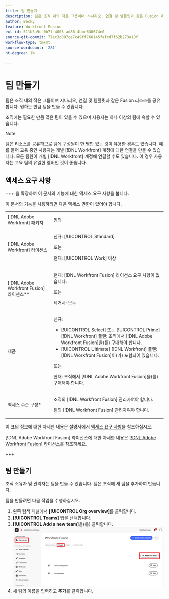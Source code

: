 ```yaml
---
title: 팀 만들기
description: 팀은 조직 내의 작은 그룹이며 시나리오, 연결 및 템플릿과 같은 Fusion 리소스를 공유합니다. 원하는 만큼 팀을 만들 수 있습니다.
author: Becky
feature: Workfront Fusion
exl-id: 511b5a9c-0b7f-4003-ad86-4bbe630674e0
source-git-commit: 77ec3c007ce7c49ff760145fafcd7f62b273a18f
workflow-type: tm+mt
source-wordcount: '281'
ht-degree: 1%

---
```


# 팀 만들기

팀은 조직 내의 작은 그룹이며 시나리오, 연결 및 템플릿과 같은 Fusion 리소스를 공유합니다. 원하는 만큼 팀을 만들 수 있습니다.

조직에는 필요한 만큼 많은 팀이 있을 수 있으며 사용자는 하나 이상의 팀에 속할 수 있습니다.

>[!NOTE]
>
>팀은 리소스를 공유하므로 팀에 구성원이 한 명만 있는 것이 유용한 경우도 있습니다. 예를 들어 교육 중인 사용자는 개별 [!DNL Workfront] 계정에 대한 연결을 만들 수 있습니다. 모든 팀원이 개별 [!DNL Workfront] 계정에 연결할 수도 있습니다. 이 경우 사용자는 교육 팀의 유일한 멤버인 것이 좋습니다.

## 액세스 요구 사항

+++ 을 확장하여 이 문서의 기능에 대한 액세스 요구 사항을 봅니다.

이 문서의 기능을 사용하려면 다음 액세스 권한이 있어야 합니다.

<table style="table-layout:auto">
 <col> 
 <col> 
 <tbody> 
  <tr> 
   <td role="rowheader">[!DNL Adobe Workfront] 패키지</td> 
   <td> <p>임의</p> </td> 
  </tr> 
  <tr data-mc-conditions=""> 
   <td role="rowheader">[!DNL Adobe Workfront] 라이센스</td> 
   <td> <p>신규: [!UICONTROL Standard]</p><p>또는</p><p>현재: [!UICONTROL Work] 이상</p> </td> 
  </tr> 
  <tr> 
   <td role="rowheader">[!DNL Adobe Workfront Fusion] 라이센스**</td> 
   <td>
   <p>현재: [!DNL Workfront Fusion] 라이선스 요구 사항이 없습니다.</p>
   <p>또는</p>
   <p>레거시: 모두 </p>
   </td> 
  </tr> 
  <tr> 
   <td role="rowheader">제품</td> 
   <td>
   <p>신규:</p> <ul><li>[!UICONTROL Select] 또는 [!UICONTROL Prime] [!DNL Workfront] 플랜: 조직에서 [!DNL Adobe Workfront Fusion]을(를) 구매해야 합니다.</li><li>[!UICONTROL Ultimate] [!DNL Workfront] 플랜: [!DNL Workfront Fusion]이(가) 포함되어 있습니다.</li></ul>
   <p>또는</p>
   <p>현재: 조직에서 [!DNL Adobe Workfront Fusion]을(를) 구매해야 합니다.</p>
   </td> 
  </tr>
  <tr data-mc-conditions=""> 
   <td role="rowheader">액세스 수준 구성*</td> 
   <td> 
     <p>조직의 [!DNL Workfront Fusion] 관리자여야 합니다.</p>
     <p>팀의 [!DNL Workfront Fusion] 관리자여야 합니다.</p>
   </td> 
  </tr> 
   </td> 
  </tr> 
 </tbody> 
</table>

이 표의 정보에 대한 자세한 내용은 설명서에서 [액세스 요구 사항](/help/workfront-fusion/references/licenses-and-roles/access-level-requirements-in-documentation.md)을 참조하십시오.

[!DNL Adobe Workfront Fusion] 라이선스에 대한 자세한 내용은 [[!DNL Adobe Workfront Fusion] 라이선스](/help/workfront-fusion/set-up-and-manage-workfront-fusion/licensing-operations-overview/license-automation-vs-integration.md)를 참조하세요.

+++



## 팀 만들기

조직 소유자 및 관리자는 팀을 만들 수 있습니다. 팀은 조직에 새 팀을 추가하여 만듭니다.

팀을 만들려면 다음 작업을 수행하십시오.

1. 왼쪽 탐색 패널에서 **[!UICONTROL Org overview]**&#x200B;를 클릭합니다.
1. **[!UICONTROL Teams]** 탭을 선택합니다.
1. **[!UICONTROL Add a new team]**&#x200B;을(를) 클릭합니다.
   ![팀 만들기](assets/create-new-team-button.png)
1. 새 팀의 이름을 입력하고 **추가**&#x200B;를 클릭합니다.
